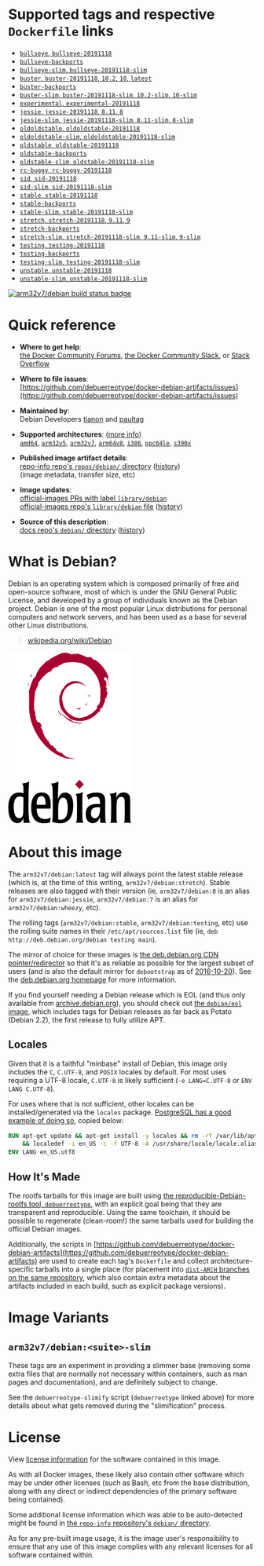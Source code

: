 <!--

********************************************************************************

WARNING:

    DO NOT EDIT "debian/README.md"

    IT IS AUTO-GENERATED

    (from the other files in "debian/" combined with a set of templates)

********************************************************************************

-->

# Supported tags and respective `Dockerfile` links

-	[`bullseye`, `bullseye-20191118`](https://github.com/debuerreotype/docker-debian-artifacts/blob/0f22db89e826acd84443daddb381a916abe939f3/bullseye/Dockerfile)
-	[`bullseye-backports`](https://github.com/debuerreotype/docker-debian-artifacts/blob/0f22db89e826acd84443daddb381a916abe939f3/bullseye/backports/Dockerfile)
-	[`bullseye-slim`, `bullseye-20191118-slim`](https://github.com/debuerreotype/docker-debian-artifacts/blob/0f22db89e826acd84443daddb381a916abe939f3/bullseye/slim/Dockerfile)
-	[`buster`, `buster-20191118`, `10.2`, `10`, `latest`](https://github.com/debuerreotype/docker-debian-artifacts/blob/0f22db89e826acd84443daddb381a916abe939f3/buster/Dockerfile)
-	[`buster-backports`](https://github.com/debuerreotype/docker-debian-artifacts/blob/0f22db89e826acd84443daddb381a916abe939f3/buster/backports/Dockerfile)
-	[`buster-slim`, `buster-20191118-slim`, `10.2-slim`, `10-slim`](https://github.com/debuerreotype/docker-debian-artifacts/blob/0f22db89e826acd84443daddb381a916abe939f3/buster/slim/Dockerfile)
-	[`experimental`, `experimental-20191118`](https://github.com/debuerreotype/docker-debian-artifacts/blob/0f22db89e826acd84443daddb381a916abe939f3/experimental/Dockerfile)
-	[`jessie`, `jessie-20191118`, `8.11`, `8`](https://github.com/debuerreotype/docker-debian-artifacts/blob/0f22db89e826acd84443daddb381a916abe939f3/jessie/Dockerfile)
-	[`jessie-slim`, `jessie-20191118-slim`, `8.11-slim`, `8-slim`](https://github.com/debuerreotype/docker-debian-artifacts/blob/0f22db89e826acd84443daddb381a916abe939f3/jessie/slim/Dockerfile)
-	[`oldoldstable`, `oldoldstable-20191118`](https://github.com/debuerreotype/docker-debian-artifacts/blob/0f22db89e826acd84443daddb381a916abe939f3/oldoldstable/Dockerfile)
-	[`oldoldstable-slim`, `oldoldstable-20191118-slim`](https://github.com/debuerreotype/docker-debian-artifacts/blob/0f22db89e826acd84443daddb381a916abe939f3/oldoldstable/slim/Dockerfile)
-	[`oldstable`, `oldstable-20191118`](https://github.com/debuerreotype/docker-debian-artifacts/blob/0f22db89e826acd84443daddb381a916abe939f3/oldstable/Dockerfile)
-	[`oldstable-backports`](https://github.com/debuerreotype/docker-debian-artifacts/blob/0f22db89e826acd84443daddb381a916abe939f3/oldstable/backports/Dockerfile)
-	[`oldstable-slim`, `oldstable-20191118-slim`](https://github.com/debuerreotype/docker-debian-artifacts/blob/0f22db89e826acd84443daddb381a916abe939f3/oldstable/slim/Dockerfile)
-	[`rc-buggy`, `rc-buggy-20191118`](https://github.com/debuerreotype/docker-debian-artifacts/blob/0f22db89e826acd84443daddb381a916abe939f3/rc-buggy/Dockerfile)
-	[`sid`, `sid-20191118`](https://github.com/debuerreotype/docker-debian-artifacts/blob/0f22db89e826acd84443daddb381a916abe939f3/sid/Dockerfile)
-	[`sid-slim`, `sid-20191118-slim`](https://github.com/debuerreotype/docker-debian-artifacts/blob/0f22db89e826acd84443daddb381a916abe939f3/sid/slim/Dockerfile)
-	[`stable`, `stable-20191118`](https://github.com/debuerreotype/docker-debian-artifacts/blob/0f22db89e826acd84443daddb381a916abe939f3/stable/Dockerfile)
-	[`stable-backports`](https://github.com/debuerreotype/docker-debian-artifacts/blob/0f22db89e826acd84443daddb381a916abe939f3/stable/backports/Dockerfile)
-	[`stable-slim`, `stable-20191118-slim`](https://github.com/debuerreotype/docker-debian-artifacts/blob/0f22db89e826acd84443daddb381a916abe939f3/stable/slim/Dockerfile)
-	[`stretch`, `stretch-20191118`, `9.11`, `9`](https://github.com/debuerreotype/docker-debian-artifacts/blob/0f22db89e826acd84443daddb381a916abe939f3/stretch/Dockerfile)
-	[`stretch-backports`](https://github.com/debuerreotype/docker-debian-artifacts/blob/0f22db89e826acd84443daddb381a916abe939f3/stretch/backports/Dockerfile)
-	[`stretch-slim`, `stretch-20191118-slim`, `9.11-slim`, `9-slim`](https://github.com/debuerreotype/docker-debian-artifacts/blob/0f22db89e826acd84443daddb381a916abe939f3/stretch/slim/Dockerfile)
-	[`testing`, `testing-20191118`](https://github.com/debuerreotype/docker-debian-artifacts/blob/0f22db89e826acd84443daddb381a916abe939f3/testing/Dockerfile)
-	[`testing-backports`](https://github.com/debuerreotype/docker-debian-artifacts/blob/0f22db89e826acd84443daddb381a916abe939f3/testing/backports/Dockerfile)
-	[`testing-slim`, `testing-20191118-slim`](https://github.com/debuerreotype/docker-debian-artifacts/blob/0f22db89e826acd84443daddb381a916abe939f3/testing/slim/Dockerfile)
-	[`unstable`, `unstable-20191118`](https://github.com/debuerreotype/docker-debian-artifacts/blob/0f22db89e826acd84443daddb381a916abe939f3/unstable/Dockerfile)
-	[`unstable-slim`, `unstable-20191118-slim`](https://github.com/debuerreotype/docker-debian-artifacts/blob/0f22db89e826acd84443daddb381a916abe939f3/unstable/slim/Dockerfile)

[![arm32v7/debian build status badge](https://img.shields.io/jenkins/s/https/doi-janky.infosiftr.net/job/multiarch/job/arm32v7/job/debian.svg?label=arm32v7/debian%20%20build%20job)](https://doi-janky.infosiftr.net/job/multiarch/job/arm32v7/job/debian/)

# Quick reference

-	**Where to get help**:  
	[the Docker Community Forums](https://forums.docker.com/), [the Docker Community Slack](https://blog.docker.com/2016/11/introducing-docker-community-directory-docker-community-slack/), or [Stack Overflow](https://stackoverflow.com/search?tab=newest&q=docker)

-	**Where to file issues**:  
	[https://github.com/debuerreotype/docker-debian-artifacts/issues](https://github.com/debuerreotype/docker-debian-artifacts/issues)

-	**Maintained by**:  
	Debian Developers [tianon](https://qa.debian.org/developer.php?login=tianon) and [paultag](https://qa.debian.org/developer.php?login=paultag)

-	**Supported architectures**: ([more info](https://github.com/docker-library/official-images#architectures-other-than-amd64))  
	[`amd64`](https://hub.docker.com/r/amd64/debian/), [`arm32v5`](https://hub.docker.com/r/arm32v5/debian/), [`arm32v7`](https://hub.docker.com/r/arm32v7/debian/), [`arm64v8`](https://hub.docker.com/r/arm64v8/debian/), [`i386`](https://hub.docker.com/r/i386/debian/), [`ppc64le`](https://hub.docker.com/r/ppc64le/debian/), [`s390x`](https://hub.docker.com/r/s390x/debian/)

-	**Published image artifact details**:  
	[repo-info repo's `repos/debian/` directory](https://github.com/docker-library/repo-info/blob/master/repos/debian) ([history](https://github.com/docker-library/repo-info/commits/master/repos/debian))  
	(image metadata, transfer size, etc)

-	**Image updates**:  
	[official-images PRs with label `library/debian`](https://github.com/docker-library/official-images/pulls?q=label%3Alibrary%2Fdebian)  
	[official-images repo's `library/debian` file](https://github.com/docker-library/official-images/blob/master/library/debian) ([history](https://github.com/docker-library/official-images/commits/master/library/debian))

-	**Source of this description**:  
	[docs repo's `debian/` directory](https://github.com/docker-library/docs/tree/master/debian) ([history](https://github.com/docker-library/docs/commits/master/debian))

# What is Debian?

Debian is an operating system which is composed primarily of free and open-source software, most of which is under the GNU General Public License, and developed by a group of individuals known as the Debian project. Debian is one of the most popular Linux distributions for personal computers and network servers, and has been used as a base for several other Linux distributions.

> [wikipedia.org/wiki/Debian](https://en.wikipedia.org/wiki/Debian)

![logo](https://raw.githubusercontent.com/docker-library/docs/b449be7df57e9ed9086bb5821bfb5d6cdc5d67a4/debian/logo.png)

# About this image

The `arm32v7/debian:latest` tag will always point the latest stable release (which is, at the time of this writing, `arm32v7/debian:stretch`). Stable releases are also tagged with their version (ie, `arm32v7/debian:8` is an alias for `arm32v7/debian:jessie`, `arm32v7/debian:7` is an alias for `arm32v7/debian:wheezy`, etc).

The rolling tags (`arm32v7/debian:stable`, `arm32v7/debian:testing`, etc) use the rolling suite names in their `/etc/apt/sources.list` file (ie, `deb http://deb.debian.org/debian testing main`).

The mirror of choice for these images is [the deb.debian.org CDN pointer/redirector](https://deb.debian.org) so that it's as reliable as possible for the largest subset of users (and is also the default mirror for `debootstrap` as of [2016-10-20](https://anonscm.debian.org/cgit/d-i/debootstrap.git/commit/?id=9e8bc60ad1ccf3a25ce7890526b70059f3e770de)). See the [deb.debian.org homepage](https://deb.debian.org) for more information.

If you find yourself needing a Debian release which is EOL (and thus only available from [archive.debian.org](http://archive.debian.org)), you should check out [the `debian/eol` image](https://hub.docker.com/r/debian/eol/), which includes tags for Debian releases as far back as Potato (Debian 2.2), the first release to fully utilize APT.

## Locales

Given that it is a faithful "minbase" install of Debian, this image only includes the `C`, `C.UTF-8`, and `POSIX` locales by default. For most uses requiring a UTF-8 locale, `C.UTF-8` is likely sufficient (`-e LANG=C.UTF-8` or `ENV LANG C.UTF-8`).

For uses where that is not sufficient, other locales can be installed/generated via the `locales` package. [PostgreSQL has a good example of doing so](https://github.com/docker-library/postgres/blob/69bc540ecfffecce72d49fa7e4a46680350037f9/9.6/Dockerfile#L21-L24), copied below:

```dockerfile
RUN apt-get update && apt-get install -y locales && rm -rf /var/lib/apt/lists/* \
	&& localedef -i en_US -c -f UTF-8 -A /usr/share/locale/locale.alias en_US.UTF-8
ENV LANG en_US.utf8
```

## How It's Made

The rootfs tarballs for this image are built using [the reproducible-Debian-rootfs tool, `debuerreotype`](https://github.com/debuerreotype/debuerreotype), with an explicit goal being that they are transparent and reproducible. Using the same toolchain, it should be possible to regenerate (clean-room!) the same tarballs used for building the official Debian images.

Additionally, the scripts in [https://github.com/debuerreotype/docker-debian-artifacts](https://github.com/debuerreotype/docker-debian-artifacts) are used to create each tag's `Dockerfile` and collect architecture-specific tarballs into a single place (for placement into [`dist-ARCH` branches on the same repository](https://github.com/debuerreotype/docker-debian-artifacts/branches), which also contain extra metadata about the artifacts included in each build, such as explicit package versions).

# Image Variants

## `arm32v7/debian:<suite>-slim`

These tags are an experiment in providing a slimmer base (removing some extra files that are normally not necessary within containers, such as man pages and documentation), and are definitely subject to change.

See the `debuerreotype-slimify` script (`debuerreotype` linked above) for more details about what gets removed during the "slimification" process.

# License

View [license information](https://www.debian.org/social_contract#guidelines) for the software contained in this image.

As with all Docker images, these likely also contain other software which may be under other licenses (such as Bash, etc from the base distribution, along with any direct or indirect dependencies of the primary software being contained).

Some additional license information which was able to be auto-detected might be found in [the `repo-info` repository's `debian/` directory](https://github.com/docker-library/repo-info/tree/master/repos/debian).

As for any pre-built image usage, it is the image user's responsibility to ensure that any use of this image complies with any relevant licenses for all software contained within.
